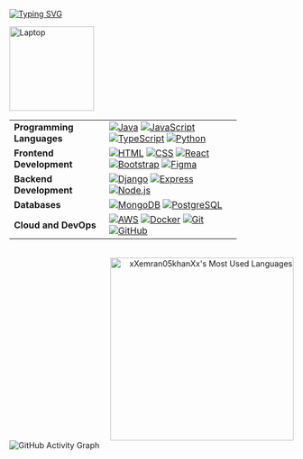 <!-- Typing SVG Animation -->
[![Typing SVG](https://readme-typing-svg.demolab.com?font=Fira+Code&size=32&pause=1000&color=00FB00&width=435&lines=Hey+there!+It's+Imran;Ready+to+collaborate%3F)](https://git.io/typing-svg)

<!-- Laptop Emoji -->
<img src="https://raw.githubusercontent.com/Tarikul-Islam-Anik/Telegram-Animated-Emojis/main/Objects/Laptop.webp" alt="Laptop" width="150" height="150" />

<!-- Programming Skills Table -->
<br>
<table style="border-collapse: collapse; width: 80%;">

  <!-- Row: Programming Languages -->
  <tr>
    <td><strong>Programming Languages</strong></td>
    <td>
      <!-- Icons for Programming Languages -->
      <a href="https://skillicons.dev"><img src="https://skillicons.dev/icons?i=java" alt="Java" /></a>
      <a href="https://skillicons.dev"><img src="https://skillicons.dev/icons?i=javascript" alt="JavaScript" /></a>
      <a href="https://skillicons.dev"><img src="https://skillicons.dev/icons?i=typescript" alt="TypeScript" /></a>
      <a href="https://skillicons.dev"><img src="https://skillicons.dev/icons?i=python" alt="Python" /></a>
    </td>
  </tr>

  <!-- Row: Frontend Development -->
  <tr>
    <td><strong>Frontend Development</strong></td>
    <td>
      <!-- Icons for Frontend Skills -->
      <a href="https://skillicons.dev"><img src="https://skillicons.dev/icons?i=html" alt="HTML" /></a>
      <a href="https://skillicons.dev"><img src="https://skillicons.dev/icons?i=css" alt="CSS" /></a>
      <a href="https://skillicons.dev"><img src="https://skillicons.dev/icons?i=react" alt="React" /></a>
      <a href="https://skillicons.dev"><img src="https://skillicons.dev/icons?i=bootstrap" alt="Bootstrap" /></a>
      <a href="https://skillicons.dev"><img src="https://skillicons.dev/icons?i=figma" alt="Figma" /></a>
    </td>
  </tr>

  <!-- Row: Backend Development -->
  <tr>
    <td><strong>Backend Development</strong></td>
    <td>
      <!-- Icons for Backend Skills -->
      <a href="https://skillicons.dev"><img src="https://skillicons.dev/icons?i=django" alt="Django" /></a>
      <a href="https://skillicons.dev"><img src="https://skillicons.dev/icons?i=express" alt="Express" /></a>
      <a href="https://skillicons.dev"><img src="https://skillicons.dev/icons?i=nodejs" alt="Node.js" /></a>
    </td>
  </tr>

  <!-- Row: Databases -->
  <tr>
    <td><strong>Databases</strong></td>
    <td>
      <!-- Icons for Database Skills -->
      <a href="https://skillicons.dev"><img src="https://skillicons.dev/icons?i=mongodb" alt="MongoDB" /></a>
      <a href="https://skillicons.dev"><img src="https://skillicons.dev/icons?i=postgres" alt="PostgreSQL" /></a>
    </td>
  </tr>

  <!-- Row: Cloud and DevOps -->
  <tr>
    <td><strong>Cloud and DevOps</strong></td>
    <td>
      <!-- Icons for Cloud/DevOps Skills -->
      <a href="https://skillicons.dev"><img src="https://skillicons.dev/icons?i=aws" alt="AWS" /></a>
      <a href="https://skillicons.dev"><img src="https://skillicons.dev/icons?i=docker" alt="Docker" /></a>
      <a href="https://skillicons.dev"><img src="https://skillicons.dev/icons?i=git" alt="Git" /></a>
      <a href="https://skillicons.dev"><img src="https://skillicons.dev/icons?i=github" alt="GitHub" /></a>
    </td>
  </tr>

</table>

<!-- GitHub Stats Card -->
<br>
<div align="right">
  <img width="325" src="https://github-readme-stats.vercel.app/api/top-langs?username=xXemran05khanXx&theme=transparent&layout=donut&hide=css&langs_count=4&border_radius=30&show_icons=true&locale=en" alt="xXemran05khanXx's Most Used Languages" />    
</div>

<!-- GitHub Activity Graph -->
<picture>
  <source 
    media="(prefers-color-scheme: dark)" 
    srcset="https://github-readme-activity-graph.vercel.app/graph?username=xXemran05khanXx&theme=xcode&bg_color=transparent&color=00FF00&hide_border=true" 
  />
  <source 
    media="(prefers-color-scheme: light)" 
    srcset="https://github-readme-activity-graph.vercel.app/graph?username=xXemran05khanXx&theme=xcode&bg_color=transparent&color=00FF00&hide_border=true" 
  />
  <img 
    src="https://github-readme-activity-graph.vercel.app/graph?username=xXemran05khanXx&theme=xcode&bg_color=transparent&color=00FF00&hide_border=true" 
    alt="GitHub Activity Graph" 
  />
</picture>
